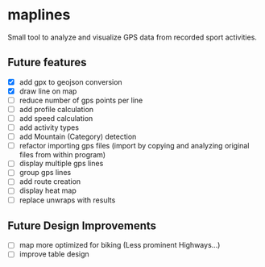 # maplines
Small tool to analyze and visualize GPS data from recorded sport activities.

## Future features
- [x] add gpx to geojson conversion
- [x] draw line on map
- [ ] reduce number of gps points per line
- [ ] add profile calculation
- [ ] add speed calculation
- [ ] add activity types
- [ ] add Mountain (Category) detection
- [ ] refactor importing gps files (import by copying and analyzing original files from within program)
- [ ] display multiple gps lines
- [ ] group gps lines
- [ ] add route creation
- [ ] display heat map
- [ ] replace unwraps with results

## Future Design Improvements
- [ ] map more optimized for biking (Less prominent Highways...)
- [ ] improve table design